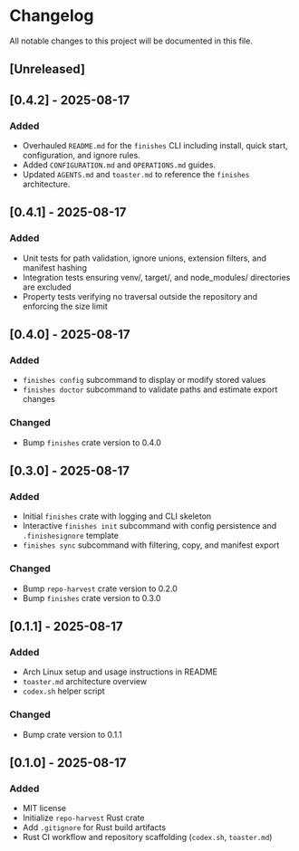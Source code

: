 # Changelog
All notable changes to this project will be documented in this file.

## [Unreleased]

## [0.4.2] - 2025-08-17
### Added
- Overhauled `README.md` for the `finishes` CLI including install, quick start, configuration, and ignore rules.
- Added `CONFIGURATION.md` and `OPERATIONS.md` guides.
- Updated `AGENTS.md` and `toaster.md` to reference the `finishes` architecture.

## [0.4.1] - 2025-08-17
### Added
- Unit tests for path validation, ignore unions, extension filters, and manifest hashing
- Integration tests ensuring venv/, target/, and node_modules/ directories are excluded
- Property tests verifying no traversal outside the repository and enforcing the size limit

## [0.4.0] - 2025-08-17
### Added
- `finishes config` subcommand to display or modify stored values
- `finishes doctor` subcommand to validate paths and estimate export changes

### Changed
- Bump `finishes` crate version to 0.4.0

## [0.3.0] - 2025-08-17
### Added
- Initial `finishes` crate with logging and CLI skeleton
- Interactive `finishes init` subcommand with config persistence
  and `.finishesignore` template
- `finishes sync` subcommand with filtering, copy, and manifest export

### Changed
- Bump `repo-harvest` crate version to 0.2.0
- Bump `finishes` crate version to 0.3.0

## [0.1.1] - 2025-08-17
### Added
- Arch Linux setup and usage instructions in README
- `toaster.md` architecture overview
- `codex.sh` helper script
### Changed
- Bump crate version to 0.1.1

## [0.1.0] - 2025-08-17
### Added
- MIT license
- Initialize `repo-harvest` Rust crate
- Add `.gitignore` for Rust build artifacts
- Rust CI workflow and repository scaffolding (`codex.sh`, `toaster.md`)
